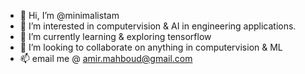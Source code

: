 - 👋 Hi, I’m @minimalistam
- 👀 I’m interested in computervision & AI in engineering applications.  
- 🌱 I’m currently learning & exploring tensorflow
- 💞️ I’m looking to collaborate on anything in computervision & ML
- 📫 email me @ amir.mahboud@gmail.com

<!---
minimalistam/minimalistam is a ✨ special ✨ repository because its `README.md` (this file) appears on your GitHub profile.
You can click the Preview link to take a look at your changes.
--->
